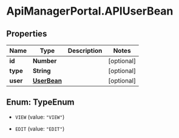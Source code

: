# ApiManagerPortal.APIUserBean

## Properties
Name | Type | Description | Notes
------------ | ------------- | ------------- | -------------
**id** | **Number** |  | [optional] 
**type** | **String** |  | [optional] 
**user** | [**UserBean**](UserBean.md) |  | [optional] 


<a name="TypeEnum"></a>
## Enum: TypeEnum


* `VIEW` (value: `"VIEW"`)

* `EDIT` (value: `"EDIT"`)




